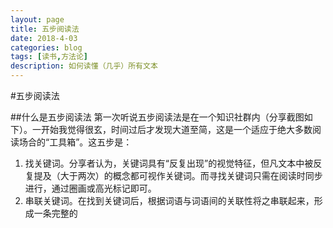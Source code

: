 ```yaml
---
layout: page
title: 五步阅读法
date: 2018-4-03
categories: blog
tags: [读书,方法论]
description: 如何读懂（几乎）所有文本
---
```




#五步阅读法

##什么是五步阅读法
第一次听说五步阅读法是在一个知识社群内（分享截图如下）。一开始我觉得很玄，时间过后才发现大道至简，这是一个适应于绝大多数阅读场合的“工具箱”。这五步是：

1. 找关键词。分享者认为，关键词具有“反复出现”的视觉特征，但凡文本中被反复提及（大于两次）的概念都可视作关键词。而寻找关键词只需在阅读时同步进行，通过圈画或高光标记即可。
2. 串联关键词。在找到关键词后，根据词语与词语间的关联性将之串联起来，形成一条完整的



